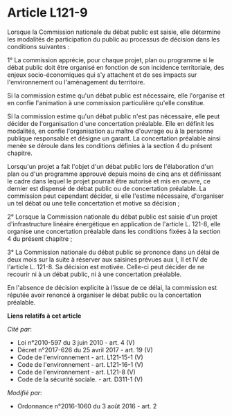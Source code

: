 # Article L121-9

Lorsque la Commission nationale du débat public est saisie, elle détermine les modalités de participation du public au
processus de décision dans les conditions suivantes : 

1° La commission apprécie, pour chaque projet, plan ou programme si le débat public doit être organisé en fonction de son
incidence territoriale, des enjeux socio-économiques qui s'y attachent et de ses impacts sur l'environnement ou l'aménagement
du territoire. 

Si la commission estime qu'un débat public est nécessaire, elle l'organise et en confie l'animation à une commission
particulière qu'elle constitue. 

Si la commission estime qu'un débat public n'est pas nécessaire, elle peut décider de l'organisation d'une concertation
préalable. Elle en définit les modalités, en confie l'organisation au maître d'ouvrage ou à la personne publique responsable
et désigne un garant. La concertation préalable ainsi menée se déroule dans les conditions définies à la section 4 du présent
chapitre. 

Lorsqu'un projet a fait l'objet d'un débat public lors de l'élaboration d'un plan ou d'un programme approuvé depuis moins de
cinq ans et définissant le cadre dans lequel le projet pourrait être autorisé et mis en œuvre, ce dernier est dispensé de
débat public ou de concertation préalable. La commission peut cependant décider, si elle l'estime nécessaire, d'organiser un
tel débat ou une telle concertation et motive sa décision ; 

2° Lorsque la Commission nationale du débat public est saisie d'un projet d'infrastructure linéaire énergétique en
application de l'article L. 121-8, elle organise une concertation préalable dans les conditions fixées à la section 4 du
présent chapitre ; 

3° La Commission nationale du débat public se prononce dans un délai de deux mois sur la suite à réserver aux saisines
prévues aux I, II et IV de l'article L. 121-8. Sa décision est motivée. Celle-ci peut décider de ne recourir ni à un débat
public, ni à une concertation préalable. 

En l'absence de décision explicite à l'issue de ce délai, la commission est réputée avoir renoncé à organiser le débat public
ou la concertation préalable.

**Liens relatifs à cet article**

_Cité par_:

  - Loi n°2010-597 du 3 juin 2010 - art. 4 (V)
  - Décret n°2017-626 du 25 avril 2017 - art. 19 (V)
  - Code de l'environnement - art. L121-15-1 (V)
  - Code de l'environnement - art. L121-16-1 (V)
  - Code de l'environnement - art. L121-8 (V)
  - Code de la sécurité sociale. - art. D311-1 (V)

_Modifié par_:

  - Ordonnance n°2016-1060 du 3 août 2016 - art. 2

